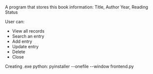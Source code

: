 A program that stores this book information:
Title, Author
Year, Reading Status

User can:
- View all records
- Search an entry
- Add entry
- Update entry
- Delete
- Close

Creating .exe python:
pyinstaller --onefile --window frontend.py
